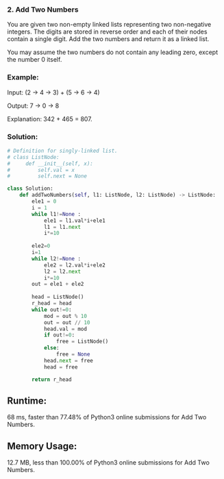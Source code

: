 ### 2. Add Two Numbers

You are given two non-empty linked lists representing two non-negative integers. The digits are stored in reverse order and each of their nodes contain a single digit. Add the two numbers and return it as a linked list.

You may assume the two numbers do not contain any leading zero, except the number 0 itself.

### Example:
Input: (2 -> 4 -> 3) + (5 -> 6 -> 4)

Output: 7 -> 0 -> 8

Explanation: 342 + 465 = 807.

### Solution:
```python
# Definition for singly-linked list.
# class ListNode:
#     def __init__(self, x):
#         self.val = x
#         self.next = None

class Solution:
    def addTwoNumbers(self, l1: ListNode, l2: ListNode) -> ListNode:
        ele1 = 0
        i = 1
        while l1!=None :
            ele1 = l1.val*i+ele1
            l1 = l1.next
            i*=10
         
        ele2=0
        i=1
        while l2!=None :
            ele2 = l2.val*i+ele2
            l2 = l2.next
            i*=10
        out = ele1 + ele2
        
        head = ListNode()
        r_head = head
        while out!=0:
            mod = out % 10
            out = out // 10
            head.val = mod
            if out!=0:
                free = ListNode()
            else:
                free = None
            head.next = free
            head = free

        return r_head
```

## Runtime:
68 ms, faster than 77.48% of Python3 online submissions for Add Two Numbers.
## Memory Usage: 
12.7 MB, less than 100.00% of Python3 online submissions for Add Two Numbers.
